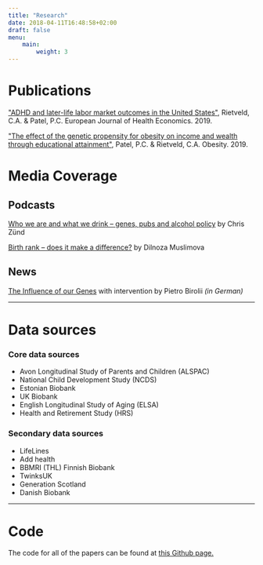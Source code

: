```yaml
---
title: "Research"
date: 2018-04-11T16:48:58+02:00
draft: false
menu:
    main:
        weight: 3
---
```

# Publications
["ADHD and later-life labor market outcomes in the United States"](https://link.springer.com/article/10.1007/s10198-019-01055-0), Rietveld, C.A. & Patel, P.C. European Journal of Health Economics. 2019.

["The effect of the genetic propensity for obesity on income and wealth through educational attainment"](https://onlinelibrary.wiley.com/doi/full/10.1002/oby.22528), Patel, P.C. & Rietveld, C.A. Obesity. 2019.

# Media Coverage
## Podcasts
[Who we are and what we drink – genes, pubs and alcohol policy](http://dynamicsofinequality.org/who-we-are-and-what-we-drink-genes-pubs-and-alcohol-policy/) by Chris Zünd

[Birth rank – does it make a difference?](http://dynamicsofinequality.org/birth-rank-does-it-make-a-difference/) by Dilnoza Muslimova

## News
[The Influence of our Genes](https://www.econ.uzh.ch/dam/jcr:f9fa2b65-9635-4b7d-b1bc-17cce7429d49/191007_NZZFolio_Artikel.pdf) with intervention by Pietro Birolii *(in German)*

***

# Data sources

### Core data sources
* Avon Longitudinal Study of Parents and Children (ALSPAC)
* National Child Development Study (NCDS)
* Estonian Biobank
* UK Biobank
* English Longitudinal Study of Aging (ELSA)
* Health and Retirement Study (HRS)


### Secondary data sources
* LifeLines
* Add health
* BBMRI (THL) Finnish Biobank
* TwinksUK
* Generation Scotland
* Danish Biobank

***

# Code

The code for all of the papers can be found at [this Github page.](http://github.com/geighei)
